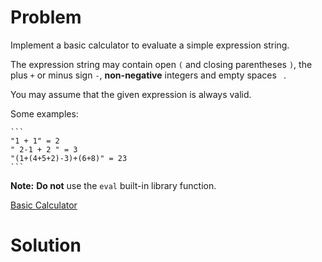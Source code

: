 
# Problem

Implement a basic calculator to evaluate a simple expression string.

The expression string may contain open `(` and closing parentheses `)`, the
plus `+` or minus sign `-`, **non-negative** integers and empty spaces ` `.

You may assume that the given expression is always valid.

Some examples:

    ```
    "1 + 1" = 2
    " 2-1 + 2 " = 3
    "(1+(4+5+2)-3)+(6+8)" = 23
    ```

**Note:** **Do not** use the `eval` built-in library function. 



[Basic Calculator](https://leetcode.com/problems/basic-calculator)

# Solution



